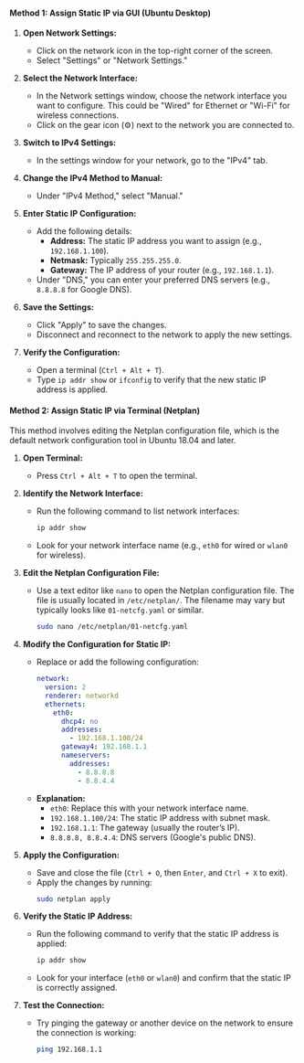 #### **Method 1: Assign Static IP via GUI (Ubuntu Desktop)**

1. **Open Network Settings:**
   - Click on the network icon in the top-right corner of the screen.
   - Select "Settings" or "Network Settings."

2. **Select the Network Interface:**
   - In the Network settings window, choose the network interface you want to configure. This could be "Wired" for Ethernet or "Wi-Fi" for wireless connections.
   - Click on the gear icon (⚙️) next to the network you are connected to.

3. **Switch to IPv4 Settings:**
   - In the settings window for your network, go to the "IPv4" tab.

4. **Change the IPv4 Method to Manual:**
   - Under "IPv4 Method," select "Manual."

5. **Enter Static IP Configuration:**
   - Add the following details:
     - **Address:** The static IP address you want to assign (e.g., `192.168.1.100`).
     - **Netmask:** Typically `255.255.255.0`.
     - **Gateway:** The IP address of your router (e.g., `192.168.1.1`).
   - Under "DNS," you can enter your preferred DNS servers (e.g., `8.8.8.8` for Google DNS).

6. **Save the Settings:**
   - Click "Apply" to save the changes.
   - Disconnect and reconnect to the network to apply the new settings.

7. **Verify the Configuration:**
   - Open a terminal (`Ctrl + Alt + T`).
   - Type `ip addr show` or `ifconfig` to verify that the new static IP address is applied.

#### **Method 2: Assign Static IP via Terminal (Netplan)**

This method involves editing the Netplan configuration file, which is the default network configuration tool in Ubuntu 18.04 and later.

1. **Open Terminal:**
   - Press `Ctrl + Alt + T` to open the terminal.

2. **Identify the Network Interface:**
   - Run the following command to list network interfaces:
     ```bash
     ip addr show
     ```
   - Look for your network interface name (e.g., `eth0` for wired or `wlan0` for wireless).

3. **Edit the Netplan Configuration File:**
   - Use a text editor like `nano` to open the Netplan configuration file. The file is usually located in `/etc/netplan/`. The filename may vary but typically looks like `01-netcfg.yaml` or similar.
     ```bash
     sudo nano /etc/netplan/01-netcfg.yaml
     ```

4. **Modify the Configuration for Static IP:**
   - Replace or add the following configuration:
     ```yaml
     network:
       version: 2
       renderer: networkd
       ethernets:
         eth0:
           dhcp4: no
           addresses:
             - 192.168.1.100/24
           gateway4: 192.168.1.1
           nameservers:
             addresses:
               - 8.8.8.8
               - 8.8.4.4
     ```
   - **Explanation:**
     - `eth0`: Replace this with your network interface name.
     - `192.168.1.100/24`: The static IP address with subnet mask.
     - `192.168.1.1`: The gateway (usually the router’s IP).
     - `8.8.8.8, 8.8.4.4`: DNS servers (Google's public DNS).

5. **Apply the Configuration:**
   - Save and close the file (`Ctrl + O`, then `Enter`, and `Ctrl + X` to exit).
   - Apply the changes by running:
     ```bash
     sudo netplan apply
     ```

6. **Verify the Static IP Address:**
   - Run the following command to verify that the static IP address is applied:
     ```bash
     ip addr show
     ```
   - Look for your interface (`eth0` or `wlan0`) and confirm that the static IP is correctly assigned.

7. **Test the Connection:**
   - Try pinging the gateway or another device on the network to ensure the connection is working:
     ```bash
     ping 192.168.1.1
     ```
